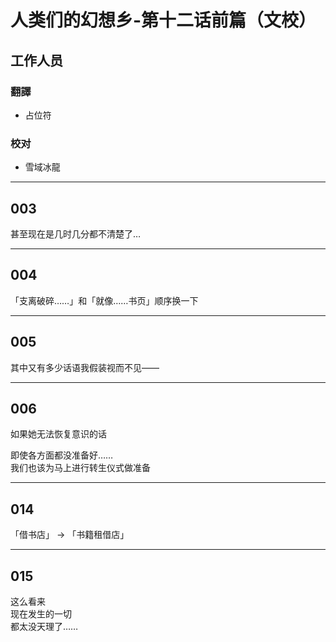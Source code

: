 # 人类们的幻想乡-第十二话前篇（文校）

## 工作人员

### 翻譯

- 占位符

### 校对

- 雪域冰龍

---

## 003

甚至现在是几时几分都不清楚了…

---

## 004

「支离破碎……」和「就像……书页」顺序换一下

---

## 005

其中又有多少话语我假装视而不见——

---

## 006

如果她无法恢复意识的话

即使各方面都没准备好……  
我们也该为马上进行转生仪式做准备

---

## 014

「借书店」 -> 「书籍租借店」

---

## 015

这么看来  
现在发生的一切  
都太没天理了……
